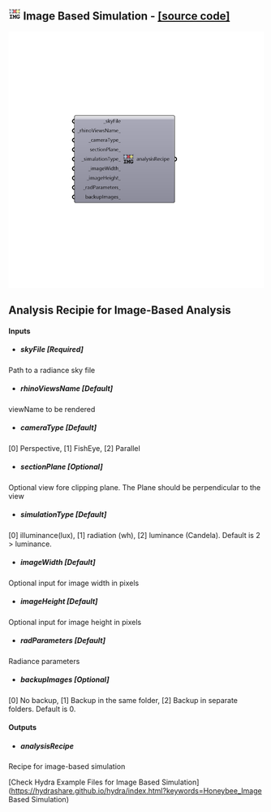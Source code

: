 ## ![](../../images/icons/Image_Based_Simulation.png) Image Based Simulation - [[source code]](https://github.com/ladybug-tools/honeybee-legacy/tree/master/src/Honeybee_Image%20Based%20Simulation.py)

![](../../images/components/Image_Based_Simulation.png)

Analysis Recipie for Image-Based Analysis
 -
 

#### Inputs
* ##### skyFile [Required]
Path to a radiance sky file
* ##### rhinoViewsName [Default]
viewName to be rendered
* ##### cameraType [Default]
[0] Perspective, [1] FishEye, [2] Parallel
* ##### sectionPlane [Optional]
Optional view fore clipping plane. The Plane should be perpendicular to the view
* ##### simulationType [Default]
[0] illuminance(lux), [1] radiation (wh), [2] luminance (Candela). Default is 2 > luminance.
* ##### imageWidth [Default]
Optional input for image width in pixels
* ##### imageHeight [Default]
Optional input for image height in pixels
* ##### radParameters [Default]
Radiance parameters
* ##### backupImages [Optional]
[0] No backup, [1] Backup in the same folder, [2] Backup in separate folders. Default is 0.

#### Outputs
* ##### analysisRecipe
Recipe for image-based simulation


[Check Hydra Example Files for Image Based Simulation](https://hydrashare.github.io/hydra/index.html?keywords=Honeybee_Image Based Simulation)
